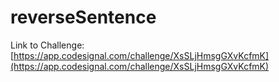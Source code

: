 # reverseSentence

Link to Challenge: [https://app.codesignal.com/challenge/XsSLjHmsgGXvKcfmK](https://app.codesignal.com/challenge/XsSLjHmsgGXvKcfmK)